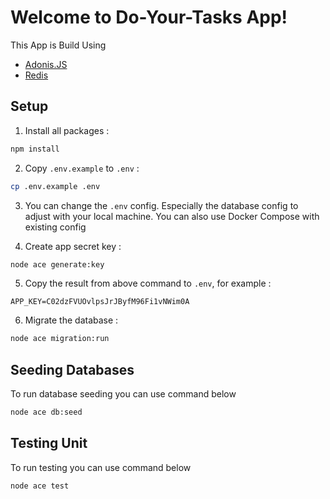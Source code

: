 # Welcome to Do-Your-Tasks App!

This App is Build Using

- [Adonis.JS](https://adonisjs.com/)
- [Redis](https://redis.io/)

## Setup

1. Install all packages :

```bash
npm install
```

2. Copy `.env.example` to `.env` :

```bash
cp .env.example .env
```

3. You can change the `.env` config. Especially the database config to adjust with your local machine. You can also use Docker Compose with existing config

4. Create app secret key :

```bash
node ace generate:key
```

5. Copy the result from above command to `.env`, for example :

```.env
APP_KEY=C02dzFVUOvlpsJrJByfM96Fi1vNWim0A
```

6. Migrate the database :

```bash
node ace migration:run
```

## Seeding Databases

To run database seeding you can use command below

```bash
node ace db:seed
```

## Testing Unit

To run testing you can use command below

```bash
node ace test
```
